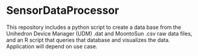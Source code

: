 # SensorDataProcessor
This repository includes a python script to create a data base from the Unihedron Device Manager (UDM) .dat and MoontoSun .csv raw data files, and an R script that queries that database and visualizes the data. Application will depend on use case.
